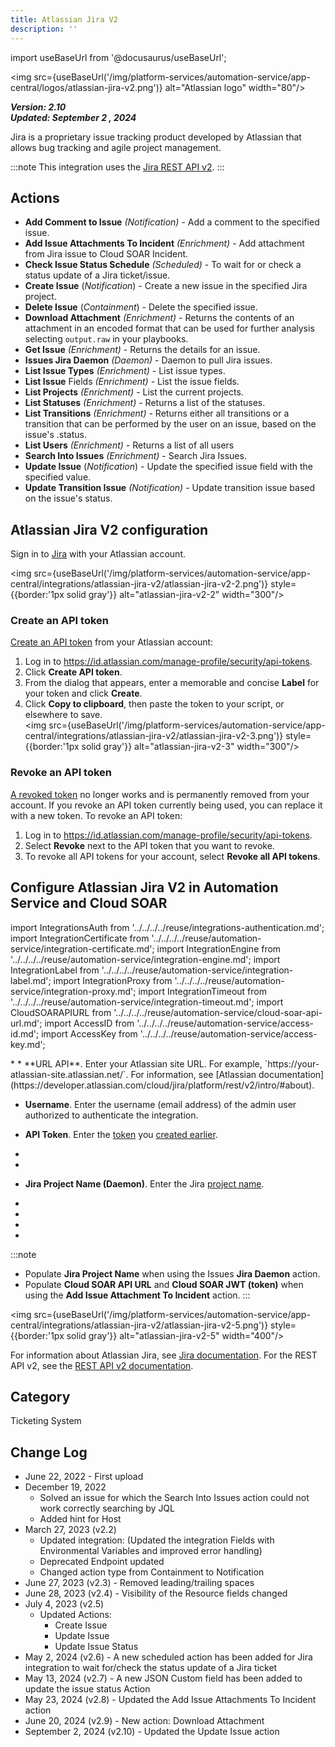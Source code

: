 ```yaml
---
title: Atlassian Jira V2
description: ''
---
```


import useBaseUrl from '@docusaurus/useBaseUrl';

<img src={useBaseUrl('/img/platform-services/automation-service/app-central/logos/atlassian-jira-v2.png')} alt="Atlassian logo" width="80"/>

***Version: 2.10  
Updated: September 2 , 2024***

Jira is a proprietary issue tracking product developed by Atlassian that allows bug tracking and agile project management.

:::note
This integration uses the [Jira REST API v2](https://developer.atlassian.com/cloud/jira/platform/rest/v2/intro/#about).
:::

## Actions

* **Add Comment to Issue** *(Notification)* - Add a comment to the specified issue.
* **Add Issue Attachments To Incident** *(Enrichment)* - Add attachment from Jira issue to Cloud SOAR Incident.
* **Check Issue Status Schedule** *(Scheduled)* - To wait for or check a status update of a Jira ticket/issue.
* **Create Issue** (*Notification*) - Create a new issue in the specified Jira project.
* **Delete Issue** (*Containment*) - Delete the specified issue.
* **Download Attachment** *(Enrichment)* - Returns the contents of an attachment in an encoded format that can be used for further analysis selecting `output.raw` in your playbooks.
* **Get Issue** *(Enrichment)* - Returns the details for an issue.
* **Issues Jira Daemon** *(Daemon)* - Daemon to pull Jira issues.
* **List Issue Types** *(Enrichment)* - List issue types.
* **List Issue** Fields *(Enrichment)* - List the issue fields.
* **List Projects** *(Enrichment)* - List the current projects.
* **List Statuses** *(Enrichment)* - Returns a list of the statuses.
* **List Transitions** *(Enrichment)* - Returns either all transitions or a transition that can be performed by the user on an issue, based on the issue's .status.
* **List Users** *(Enrichment)* - Returns a list of all users
* **Search Into Issues** *(Enrichment)* - Search Jira Issues.
* **Update Issue** (*Notification*) - Update the specified issue field with the specified value.
* **Update Transition Issue** *(Notification)* - Update transition issue based on the issue's status.

## Atlassian Jira V2 configuration

Sign in to [Jira](https://id.atlassian.com) with your Atlassian account.

<img src={useBaseUrl('/img/platform-services/automation-service/app-central/integrations/atlassian-jira-v2/atlassian-jira-v2-2.png')} style={{border:'1px solid gray'}} alt="atlassian-jira-v2-2" width="300"/>

### Create an API token

[Create an API token](https://developer.atlassian.com/cloud/commerce-it-frontoffice/overview/papi/onboarding/api-token/create/#create-a-token) from your Atlassian account:
1. Log in to https://id.atlassian.com/manage-profile/security/api-tokens.
1. Click **Create API token**.
1. From the dialog that appears, enter a memorable and concise **Label** for your token and click **Create**.
1. Click **Copy to clipboard**, then paste the token to your script, or elsewhere to save.<br/><img src={useBaseUrl('/img/platform-services/automation-service/app-central/integrations/atlassian-jira-v2/atlassian-jira-v2-3.png')} style={{border:'1px solid gray'}} alt="atlassian-jira-v2-3" width="300"/>

### Revoke an API token

[A revoked token](https://developer.atlassian.com/cloud/commerce-it-frontoffice/overview/papi/onboarding/api-token/delete/) no longer works and is permanently removed from your account. If you revoke an API token currently being used, you can replace it with a new token. To revoke an API token:
1. Log in to https://id.atlassian.com/manage-profile/security/api-tokens.
1. Select **Revoke** next to the API token that you want to revoke.
1. To revoke all API tokens for your account, select **Revoke all API tokens**.

## Configure Atlassian Jira V2 in Automation Service and Cloud SOAR

import IntegrationsAuth from '../../../../reuse/integrations-authentication.md';
import IntegrationCertificate from '../../../../reuse/automation-service/integration-certificate.md';
import IntegrationEngine from '../../../../reuse/automation-service/integration-engine.md';
import IntegrationLabel from '../../../../reuse/automation-service/integration-label.md';
import IntegrationProxy from '../../../../reuse/automation-service/integration-proxy.md';
import IntegrationTimeout from '../../../../reuse/automation-service/integration-timeout.md';
import CloudSOARAPIURL from '../../../../reuse/automation-service/cloud-soar-api-url.md';
import AccessID from '../../../../reuse/automation-service/access-id.md';
import AccessKey from '../../../../reuse/automation-service/access-key.md';

<IntegrationsAuth/>
* <IntegrationLabel/>
* **URL API**. Enter your Atlassian site URL. For example, `https://your-atlassian-site.atlassian.net/`. For information, see [Atlassian documentation](https://developer.atlassian.com/cloud/jira/platform/rest/v2/intro/#about).

* **Username**. Enter the username (email address) of the admin user authorized to authenticate the integration.

* **API Token**. Enter the [token](https://developer.atlassian.com/cloud/commerce-it-frontoffice/overview/papi/onboarding/api-token/create/#create-a-token) you [created earlier](#create-an-api-token).
* <IntegrationCertificate/>
* <IntegrationTimeout/>
* **Jira Project Name (Daemon)**. Enter the Jira [project name](https://confluence.atlassian.com/adminjiraserver/defining-a-project-938847066.html).

* <CloudSOARAPIURL/>
* <AccessID/>
* <AccessKey/>
* <IntegrationEngine/>

:::note
* Populate **Jira Project Name** when using the Issues **Jira Daemon** action.
* Populate **Cloud SOAR API URL** and **Cloud SOAR JWT (token)** when using the **Add Issue Attachment To Incident** action.
:::

<img src={useBaseUrl('/img/platform-services/automation-service/app-central/integrations/atlassian-jira-v2/atlassian-jira-v2-5.png')} style={{border:'1px solid gray'}} alt="atlassian-jira-v2-5" width="400"/>

For information about Atlassian Jira, see [Jira documentation](https://confluence.atlassian.com/jira). For the REST API v2, see the [REST API v2 documentation](https://developer.atlassian.com/cloud/jira/platform/rest/v2/intro/).

## Category

Ticketing System

## Change Log

* June 22, 2022 - First upload
* December 19, 2022
    + Solved an issue for which the Search Into Issues action could not work correctly searching by JQL
    + Added hint for Host
* March 27, 2023 (v2.2)
    + Updated integration: (Updated the integration Fields with Environmental Variables and improved error handling)
    + Deprecated Endpoint updated
    + Changed action type from Containment to Notification
* June 27, 2023 (v2.3) - Removed leading/trailing spaces
* June 28, 2023 (v2.4) - Visibility of the Resource fields changed
* July 4, 2023 (v2.5)
    + Updated Actions:
        - Create Issue
        - Update Issue
        - Update Issue Status
* May 2, 2024 (v2.6) - A new scheduled action has been added for Jira integration to wait for/check the status update of a Jira ticket
* May 13, 2024 (v2.7) - A new JSON Custom field has been added to update the issue status Action
* May 23, 2024 (v2.8) - Updated the Add Issue Attachments To Incident action
* June 20, 2024 (v2.9) - New action: Download Attachment
* September 2, 2024 (v2.10) -  Updated the Update Issue action
